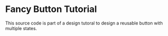 # Fancy Button Tutorial
This source code is part of a design tutoral to design a reusable button with multiple states.